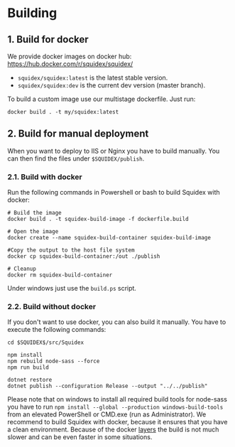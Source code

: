 # Building

## 1. Build for docker

We provide docker images on docker hub: https://hub.docker.com/r/squidex/squidex/

* `squidex/squidex:latest` is the latest stable version.
* `squidex/squidex:dev` is the current dev version (master branch).

To build a custom image use our multistage dockerfile. Just run:

    docker build . -t my/squidex:latest

## 2. Build for manual deployment

When you want to deploy to IIS or Nginx you have to build manually. 
You can then find the files under `$SQUIDEX/publish`. 

### 2.1. Build with docker

Run the following commands in Powershell or bash to build Squidex with docker:

    # Build the image
    docker build . -t squidex-build-image -f dockerfile.build

    # Open the image
    docker create --name squidex-build-container squidex-build-image

    #Copy the output to the host file system
    docker cp squidex-build-container:/out ./publish

    # Cleanup
    docker rm squidex-build-container

Under windows just use the `build.ps` script.

### 2.2. Build without docker

If you don't want to use docker, you can also build it manually. You have to execute the following commands:

    cd $SQUIDEX$/src/Squidex

    npm install
    npm rebuild node-sass --force
    npm run build

    dotnet restore
    dotnet publish --configuration Release --output "../../publish"

Please note that on windows to install all required build tools for node-sass you have to run `npm install --global --production windows-build-tools` from an elevated PowerShell or CMD.exe (run as Administrator).
We recommend to build Squidex with docker, because it ensures that you have a clean environment. Because of the docker [layers](http://bitjudo.com/blog/2014/03/13/building-efficient-dockerfiles-node-dot-js/) the build is not much slower and can be even faster in some situations.
